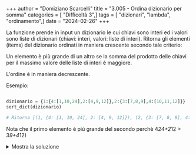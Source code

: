+++
author = "Domiziano Scarcelli"
title = "3.005 - Ordina dizionario per somma"
categories = [ "Difficoltà 3",]
tags = [ "dizionari", "lambda", "ordinamento",]
date = "2024-02-26"
+++

La funzione prende in input un dizionario le cui chiavi sono interi ed i valori sono liste di dizionari (chiavi: interi, valori: liste di interi). Ritorna gli elementi (items) del dizionario ordinati in maniera crescente secondo tale criterio:

Un elemento è più grande di un altro se la somma del prodotto delle chiavi per il massimo valore delle liste di interi è maggiore.

L'ordine è in maniera decrescente.

Esempio:

```python

dizionario = {1:{4:[1,10,24],2:[4,9,12]},2:{3:[7,8,9],4:[10,11,12]}}
sort_dict(dizionario)

# Ritorna [(1, {4: [1, 10, 24], 2: [4, 9, 12]}), (2, {3: [7, 8, 9], 4: [10, 11, 12]})]
```

 Nota che il primo elemento è più grande del secondo perchè 4*24+2*12 > 3*9+4*12)

<details>
<summary>Mostra la soluzione</summary>

```python
def sort_dict(dizionario):
    return sorted(dizionario.items(), key=lambda x: sum([key * max(value) for key, value in x[1].items()]), reverse=True)
```

</details>

